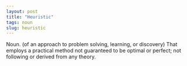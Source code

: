 ```yaml
---
layout: post
title: "Heuristic"
tags: noun
slug: heuristic
---
```

Noun. (of an approach to problem solving, learning, or discovery) That employs a practical method not guaranteed to be optimal or perfect; not following or derived from any theory.
